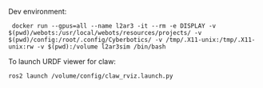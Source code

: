 
Dev environment:
```
 docker run --gpus=all --name l2ar3 -it --rm -e DISPLAY -v $(pwd)/webots:/usr/local/webots/resources/projects/ -v $(pwd)/config:/root/.config/Cyberbotics/ -v /tmp/.X11-unix:/tmp/.X11-unix:rw -v $(pwd):/volume l2ar3sim /bin/bash
```


To launch URDF viewer for claw:
```
ros2 launch /volume/config/claw_rviz.launch.py
```
